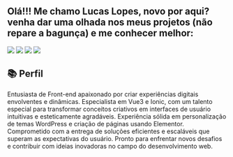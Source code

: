 ## Olá!!! Me chamo Lucas Lopes, novo por aqui? venha dar uma olhada nos meus projetos (não repare a bagunça) e me conhecer melhor:

<div align="left"> 
  <a href="https://www.linkedin.com/in/devlucaspl" target="_blank"><img src="https://img.shields.io/badge/-LinkedIn-%230077B5?style=for-the-badge&logo=linkedin&logoColor=white" target="_blank"></a>
  <a href="https://instagram.com/devlucas_pl" target="_blank"><img src="https://img.shields.io/badge/-Instagram-%23E4405F?style=for-the-badge&logo=instagram&logoColor=white" target="_blank"></a>
  <a href = "https://twitter.com/DevLucasPL"><img src="https://img.shields.io/badge/-Twitter-%231DA1F2?style=for-the-badge&logo=twitter&logoColor=white" target="_blank"></a> 
  <a href = "mailto:lucaslopes@unitins.br"><img src="https://img.shields.io/badge/-Gmail-%23333?style=for-the-badge&logo=gmail&logoColor=white" target="_blank"></a> 
</div>

## :books: Perfil

Entusiasta de Front-end apaixonado por criar experiências digitais envolventes e dinâmicas. Especialista em Vue3 e Ionic, com um talento especial para transformar conceitos criativos em interfaces de usuário intuitivas e esteticamente agradáveis. Experiência sólida em personalização de temas WordPress e criação de páginas usando Elementor. Comprometido com a entrega de soluções eficientes e escaláveis que superam as expectativas do usuário. Pronto para enfrentar novos desafios e contribuir com ideias inovadoras no campo do desenvolvimento web.
  
 ##

